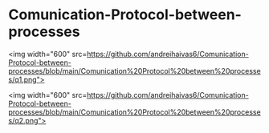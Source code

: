 # Comunication-Protocol-between-processes

<img width="600" src=https://github.com/andreihaivas6/Comunication-Protocol-between-processes/blob/main/Comunication%20Protocol%20between%20processes/q1.png">

<img width="600" src=https://github.com/andreihaivas6/Comunication-Protocol-between-processes/blob/main/Comunication%20Protocol%20between%20processes/q2.png">

